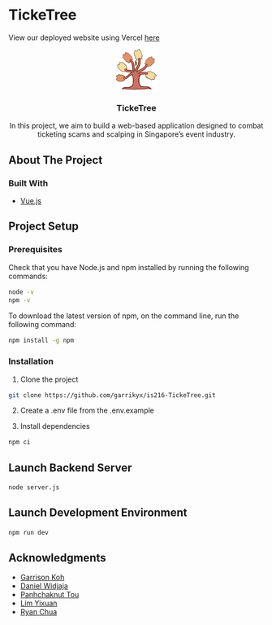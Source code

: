 # TickeTree

View our deployed website using Vercel [here](https://ticke-tree-frontend.vercel.app/)

<div align="center">
  <a href="https://github.com/garrikyx/is216-TickeTree">
    <img src="./src/assets/logo.png" alt="Logo" width="80" height="80">
  </a>

  <h3 align="center">TickeTree</h3>
  <p align="center">
    In this project, we aim to build a web-based application designed to combat ticketing scams and scalping in Singapore’s event industry.
    <br />
    </p>
</div>

## About The Project

### Built With

- [Vue.js](https://vuejs.org/)

## Project Setup

### Prerequisites

Check that you have Node.js and npm installed by running the following commands:

```sh
node -v
npm -v
```
To download the latest version of npm, on the command line, run the following command:


```sh
npm install -g npm
```

### Installation

1. Clone the project


```sh
git clone https://github.com/garrikyx/is216-TickeTree.git
```

2. Create a .env file from the .env.example


3. Install dependencies

```sh
npm ci
```

## Launch Backend Server

```sh
node server.js
```

## Launch Development Environment

```sh
npm run dev
```


## Acknowledgments
- [Garrison Koh](https://github.com/garrikyx)
- [Daniel Widjaja](https://github.com/Danwidj)
- [Panhchaknut Tou](https://github.com/Panhchaknut11)
- [Lim Yixuan](https://github.com/yixuanyxx)
- [Ryan Chua](https://github.com/ryannchuaa)
